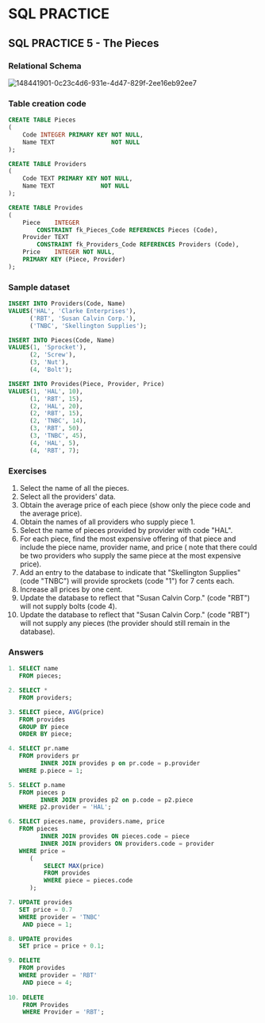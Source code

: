 # SQL PRACTICE

## SQL PRACTICE 5 - The Pieces

### Relational Schema
![148441901-0c23c4d6-931e-4d47-829f-2ee16eb92ee7](https://user-images.githubusercontent.com/90597917/208929072-5ea09842-b960-4784-a4b3-bced424598a8.png)

### Table creation code

```sql
CREATE TABLE Pieces
(
    Code INTEGER PRIMARY KEY NOT NULL,
    Name TEXT                NOT NULL
);

CREATE TABLE Providers
(
    Code TEXT PRIMARY KEY NOT NULL,
    Name TEXT             NOT NULL
);

CREATE TABLE Provides
(
    Piece    INTEGER
        CONSTRAINT fk_Pieces_Code REFERENCES Pieces (Code),
    Provider TEXT
        CONSTRAINT fk_Providers_Code REFERENCES Providers (Code),
    Price    INTEGER NOT NULL,
    PRIMARY KEY (Piece, Provider)
);
```

### Sample dataset
```sql
INSERT INTO Providers(Code, Name)
VALUES('HAL', 'Clarke Enterprises'),
      ('RBT', 'Susan Calvin Corp.'),
      ('TNBC', 'Skellington Supplies');

INSERT INTO Pieces(Code, Name)
VALUES(1, 'Sprocket'),
      (2, 'Screw'),
      (3, 'Nut'),
      (4, 'Bolt');

INSERT INTO Provides(Piece, Provider, Price)
VALUES(1, 'HAL', 10),
      (1, 'RBT', 15),
      (2, 'HAL', 20),
      (2, 'RBT', 15),
      (2, 'TNBC', 14),
      (3, 'RBT', 50),
      (3, 'TNBC', 45),
      (4, 'HAL', 5),
      (4, 'RBT', 7);
```

### Exercises

1. Select the name of all the pieces.
2. Select all the providers' data.
3. Obtain the average price of each piece (show only the piece code and the average price).
4. Obtain the names of all providers who supply piece 1.
5. Select the name of pieces provided by provider with code "HAL".
6. For each piece, find the most expensive offering of that piece and include the piece name, provider name, and price ( note that there could be two providers who supply the same piece at the most expensive price).
7. Add an entry to the database to indicate that "Skellington Supplies" (code "TNBC") will provide sprockets (code "1") for 7 cents each.
8. Increase all prices by one cent.
9. Update the database to reflect that "Susan Calvin Corp." (code "RBT") will not supply bolts (code 4).
10. Update the database to reflect that "Susan Calvin Corp." (code "RBT") will not supply any pieces (the provider should still remain in the database).

### Answers

```sql
1. SELECT name
   FROM pieces;

2. SELECT *
   FROM providers;

3. SELECT piece, AVG(price)
   FROM provides
   GROUP BY piece
   ORDER BY piece;

4. SELECT pr.name
   FROM providers pr
         INNER JOIN provides p on pr.code = p.provider
   WHERE p.piece = 1;

5. SELECT p.name
   FROM pieces p
         INNER JOIN provides p2 on p.code = p2.piece
   WHERE p2.provider = 'HAL';

6. SELECT pieces.name, providers.name, price
   FROM pieces
         INNER JOIN provides ON pieces.code = piece
         INNER JOIN providers ON providers.code = provider
   WHERE price =
      (
          SELECT MAX(price)
          FROM provides
          WHERE piece = pieces.code
      );

7. UPDATE provides
   SET price = 0.7
   WHERE provider = 'TNBC'
    AND piece = 1;

8. UPDATE provides
   SET price = price + 0.1;

9. DELETE
   FROM provides
   WHERE provider = 'RBT'
    AND piece = 4;
    
10. DELETE
    FROM Provides
    WHERE Provider = 'RBT';              
